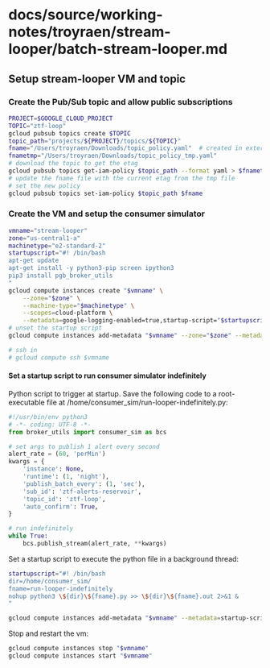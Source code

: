 # docs/source/working-notes/troyraen/stream-looper/batch-stream-looper.md

## Setup stream-looper VM and topic

### Create the Pub/Sub topic and allow public subscriptions

```bash
PROJECT=$GOOGLE_CLOUD_PROJECT
TOPIC="ztf-loop"
gcloud pubsub topics create $TOPIC
topic_path="projects/${PROJECT}/topics/${TOPIC}"
fname="/Users/troyraen/Downloads/topic_policy.yaml"  # created in external-connection.md
fnametmp="/Users/troyraen/Downloads/topic_policy_tmp.yaml"
# download the topic to get the etag
gcloud pubsub topics get-iam-policy $topic_path --format yaml > $fnametmp
# update the fname file with the current etag from the tmp file
# set the new policy
gcloud pubsub topics set-iam-policy $topic_path $fname
```

### Create the VM and setup the consumer simulator

```bash
vmname="stream-looper"
zone="us-central1-a"
machinetype="e2-standard-2"
startupscript="#! /bin/bash
apt-get update
apt-get install -y python3-pip screen ipython3
pip3 install pgb_broker_utils
"
gcloud compute instances create "$vmname" \
    --zone="$zone" \
    --machine-type="$machinetype" \
    --scopes=cloud-platform \
    --metadata=google-logging-enabled=true,startup-script="$startupscript"
# unset the startup script
gcloud compute instances add-metadata "$vmname" --zone="$zone" --metadata=startup-script=""

# ssh in
# gcloud compute ssh $vmname
```

#### Set a startup script to run consumer simulator indefinitely

Python script to trigger at startup.
Save the following code to a root-executable file at
/home/consumer_sim/run-looper-indefinitely.py:

```python
#!/usr/bin/env python3
# -*- coding: UTF-8 -*-
from broker_utils import consumer_sim as bcs

# set args to publish 1 alert every second
alert_rate = (60, 'perMin')
kwargs = {
    'instance': None,
    'runtime': (1, 'night'),
    'publish_batch_every': (1, 'sec'),
    'sub_id': 'ztf-alerts-reservoir',
    'topic_id': 'ztf-loop',
    'auto_confirm': True,
}

# run indefinitely
while True:
    bcs.publish_stream(alert_rate, **kwargs)
```

Set a startup script to execute the python file in a background thread:
```bash
startupscript="#! /bin/bash
dir=/home/consumer_sim/
fname=run-looper-indefinitely
nohup python3 \${dir}\${fname}.py >> \${dir}\${fname}.out 2>&1 &
"

gcloud compute instances add-metadata "$vmname" --metadata=startup-script="$startupscript"
```

Stop and restart the vm:
```bash
gcloud compute instances stop "$vmname"
gcloud compute instances start "$vmname"
```
